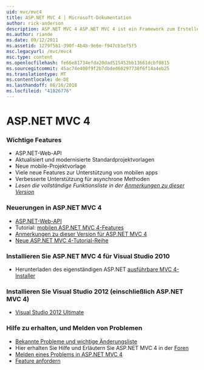 ```yaml
---
uid: mvc/mvc4
title: ASP.NET MVC 4 | Microsoft-Dokumentation
author: rick-anderson
description: ASP.NET MVC 4 ASP.NET MVC 4 ist ein Framework zum Erstellen von skalierbaren, auf Standards basierende Webanwendungen, die mit bewährte Entwurfsmuster und die Leistungsfähigkeit von AS....
ms.author: riande
ms.date: 09/12/2011
ms.assetid: 1279f5b1-390f-4b4b-9e6e-f947cb1ef5f5
msc.legacyurl: /mvc/mvc4
msc.type: content
ms.openlocfilehash: fe66e81734efda20dad515452bb13661dcbf0815
ms.sourcegitcommit: 45ac74e400f9f2b7dbded66297730f6f14a4eb25
ms.translationtype: MT
ms.contentlocale: de-DE
ms.lasthandoff: 08/16/2018
ms.locfileid: "41826776"
---
```

<a name="aspnet-mvc-4"></a>ASP.NET MVC 4
====================
### <a name="top-features"></a>Wichtige Features

- ASP.NET-Web-API
- Aktualisiert und modernisierte Standardprojektvorlagen
- Neue mobile-Projektvorlage
- Viele neue Features zur Unterstützung von mobilen apps
- Verbesserte Unterstützung für asynchrone Methoden
- *Lesen die vollständige Funktionsliste in der [Anmerkungen zu dieser Version](../whitepapers/mvc4-release-notes.md)*


### <a name="whats-new-in-aspnet-mvc-4"></a>Neuerungen in ASP.NET MVC 4

- [ASP.NET-Web-API](../web-api/index.md)
- Tutorial: [mobilen ASP.NET MVC 4-Features](overview/older-versions/aspnet-mvc-4-mobile-features.md)
- [Anmerkungen zu dieser Version für ASP.NET MVC 4](../whitepapers/mvc4-release-notes.md)
- [Neue ASP.NET MVC 4-Tutorial-Reihe](overview/older-versions/getting-started-with-aspnet-mvc4/intro-to-aspnet-mvc-4.md)


### <a name="install-aspnet-mvc-4-for-visual-studio-2010"></a>Installieren Sie ASP.NET MVC 4 für Visual Studio 2010

- Herunterladen des eigenständigen ASP.NET [ausführbare MVC 4-Installer](https://www.microsoft.com/download/details.aspx?id=30683)


### <a name="install-visual-studio-2012-includes-aspnet-mvc-4"></a>Installieren Sie Visual Studio 2012 (einschließlich ASP.NET MVC 4)

- [Visual Studio 2012 Ultimate](https://go.microsoft.com/fwlink/?linkid=247148)


### <a name="getting-help-and-reporting-issues"></a>Hilfe zu erhalten, und Melden von Problemen

- [Bekannte Probleme und wichtige Änderungsliste](../whitepapers/mvc4-release-notes.md#_Toc303253815)
- Hier erhalten Sie Hilfe und Erläutern Sie ASP.NET MVC 4 in der [Foren](https://forums.asp.net/1146.aspx)
- [Melden eines Problems in ASP.NET MVC 4](https://github.com/aspnet/AspNetWebStack/issues)
- [Feature anfordern](http://aspnet.uservoice.com/forums/41201-asp-net-mvc)
